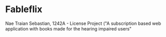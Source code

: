 # Fableflix
Nae Traian Sebastian, 1242A - License Project ("A subscription based web application with books made for the hearing impaired users"
